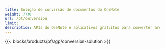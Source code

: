 ```yaml
---
title: Solução de conversão de documentos do OneNote 
weight: 7730
url: /pt/conversion
limit: 
description: APIs do OneNote e aplicativos gratuitos para converter arquivos do OneNote em PDF, imagens e HTML
---
```


{{< blocks/products/pf/agp/conversion-solution >}} 